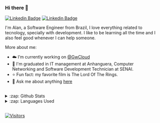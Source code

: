 ### Hi there 👋

[![Linkedin Badge](https://img.shields.io/badge/-LinkedIn-blue?style=flat-square&logo=Linkedin&logoColor=white&link=https://www.linkedin.com/in/alanpbarros/)](https://www.linkedin.com/in/alanpbarros/)
[![Linkedin Badge](https://img.shields.io/badge/-Instagram-purple?style=flat-square&logo=Instagram&logoColor=white&link=https://www.instagram.com/alanpbarros/)](https://www.instagram.com/alanpbarros/)

I'm Alan, a Software Engineer from Brazil, I love everything related to tecnology, specially with development. I like to be learning all the time and I also feel good whenever I can help someone.

More about me:
- :cloud: I’m currently working on [@GwCloud](https://www.linkedin.com/company/globalweb-cloud/)
- :school: I'm graduated in IT management at Anhanguera, Computer Networking and Software Development Technician at SENAI.
- :star: Fun fact: my favorite film is The Lord Of The Rings.
- 💬  Ask me about anything [here](https://github.com/alanbarros/alanbarros/issues)
<br/>

<details>
  <summary>:zap: Github Stats</summary>
  <img src="https://github-readme-stats.vercel.app/api?username=alanbarros&&show_icons=true&title_color=222222&icon_color=03A87C&text_color=333333&bg_color=ffffff">
</details>

<details>
  <summary>:zap: Languages Used</summary>
  <img src="https://github-readme-stats.vercel.app/api/top-langs/?username=alanbarros&layout=compact&bg_color=ffffff&text_color=333333">
</details>
<br/>

[![Visitors](https://visitor-badge.glitch.me/badge?page_id=github/alanbarros)](https://github.com/alanbarros)

<!--
**alanbarros/alanbarros** is a ✨ _special_ ✨ repository because its `README.md` (this file) appears on your GitHub profile.

Here are some ideas to get you started:

- 🔭 I’m currently working on ...
- 🌱 I’m currently learning ...
- 👯 I’m looking to collaborate on ...
- 🤔 I’m looking for help with ...
- 💬 Ask me about ...
- 📫 How to reach me: ...
- 😄 Pronouns: ...
- ⚡ Fun fact: ...
-->
